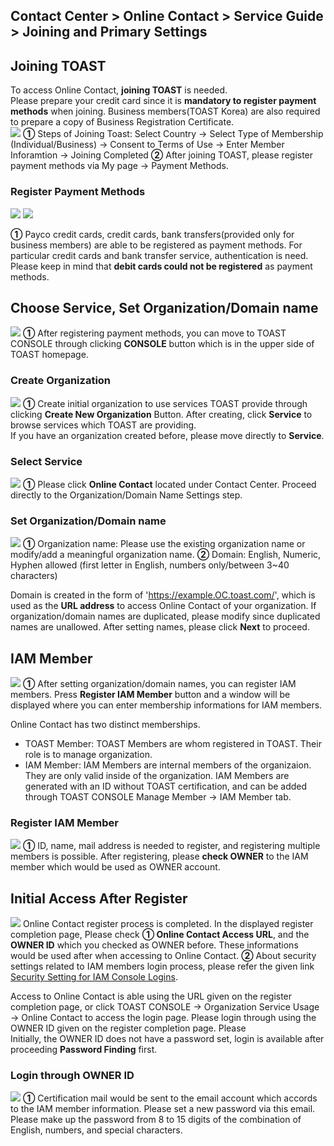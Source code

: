 ## Contact Center > Online Contact > Service Guide > Joining and Primary Settings

## Joining TOAST 
To access Online Contact, **joining TOAST** is needed.  
Please prepare your credit card since it is **mandatory to register payment methods** when joining. Business members(TOAST Korea) are also required to prepare a copy of Business Registration Certificate.  
![](http://static.toastoven.net/prod_contact_center/1.3.1-(1)_en.png)
**①** Steps of Joining Toast: Select Country → Select Type of Membership (Individual/Business) → Consent to Terms of Use → Enter Member Inforamtion → Joining Completed
**②** After joining TOAST, please register payment methods via My page → Payment Methods. 


### Register Payment Methods
![](http://static.toastoven.net/prod_contact_center/1.3.1-(2)_en.png)
![](http://static.toastoven.net/prod_contact_center/1.3.1-(3)_en.png)

**①** Payco credit cards, credit cards, bank transfers(provided only for business members) are able to be registered as payment methods. For particular credit cards and bank transfer service, authentication is need. 
Please keep in mind that **debit cards could not be registered** as payment methods.


## Choose Service, Set Organization/Domain name
![](http://static.toastoven.net/prod_contact_center/1.3.2-(1)_en.png)
**①** After registering payment methods, you can move to TOAST CONSOLE through clicking **CONSOLE** button which is in the upper side of TOAST homepage.  


### Create Organization
![](http://static.toastoven.net/prod_contact_center/1.3.2-(2)_en.png)
**①** Create initial organization to use services TOAST provide through clicking **Create New Organization** Button. After creating, click **Service** to browse services which TOAST are providing.  
If you have an organization created before, please move directly to **Service**. 

### Select Service
![](http://static.toastoven.net/prod_contact_center/1.3.2-(3)_en.png)
**①** Please click **Online Contact** located under Contact Center. Proceed directly to the Organization/Domain Name Settings step.


### Set Organization/Domain name
![](http://static.toastoven.net/prod_contact_center/1.3.2-(4)_en.png)
**①** Organization name: Please use the existing organization name or modify/add a meaningful organization name.
**②** Domain: English, Numeric, Hyphen allowed (first letter in English, numbers only/between 3~40 characters)

Domain is created in the form of 'https://example.OC.toast.com/', which is used as the **URL address** to access Online Contact of your organization.
If organization/domain names are duplicated, please modify since duplicated names are unallowed. After setting names, please click **Next** to proceed.

## IAM Member
![](http://static.toastoven.net/prod_contact_center/1.3.3-(1)_en.png)
**①** After setting organization/domain names, you can register IAM members. Press **Register IAM Member** button and a window will be displayed where you can enter membership informations for IAM members.

Online Contact has two distinct memberships.
- TOAST Member: TOAST Members are whom registered in TOAST. Their role is to manage organization.
- IAM Member: IAM Members are internal members of the organizaion. They are only valid inside of the organization. IAM Members are generated with an ID without TOAST certification, and can be added through TOAST CONSOLE Manage Member → IAM Member tab. 


### Register IAM Member
![](http://static.toastoven.net/prod_contact_center/1.3.3-(2)_en.png)
**①** ID, name, mail address is needed to register, and registering multiple members is possible. After registering, please **check OWNER** to the IAM member which would be used as OWNER account.    


## Initial Access After Register
![](http://static.toastoven.net/prod_contact_center/1.3.4-(1)_en.png)
Online Contact register process is completed. In the displayed register completion page, 
Please check **① Online Contact Access URL**, and the **OWNER ID** which you checked as OWNER before. These informations would be used after when accessing to Online Contact. 
**②** About security settings related to IAM members login process, please refer the given link [Security Setting for IAM Console Logins](https://docs.toast.com/en/TOAST/en/console-guide/#security-setting-for-iam-console-logins).

Access to Online Contact is able using the URL given on the register completion page, or click TOAST CONSOLE → Organization Service Usage → Online Contact to access the login page.
Please login through using the OWNER ID given on the register completion page. Please  
Initially, the OWNER ID does not have a password set, login is available after proceeding **Password Finding** first.


### Login through OWNER ID
![](http://static.toastoven.net/prod_contact_center/1.3.4-(2)_en.png)
**①** Certification mail would be sent to the email account which accords to the IAM member information. Please set a new password via this email.
Please make up the password from 8 to 15 digits of the combination of English, numbers, and special characters.
